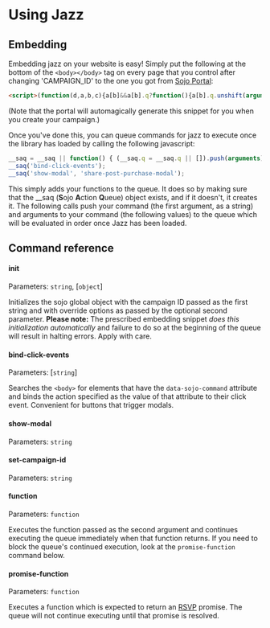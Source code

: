 Using Jazz
=====

## Embedding
Embedding jazz on your website is easy! Simply put the following at the bottom of the `<body></body>` tag on every page that you control after changing 'CAMPAIGN_ID' to the one you got from [Sojo Portal](http://app.sojo.com/):

```html
<script>(function(d,a,b,c){a[b]&&a[b].q?function(){a[b].q.unshift(arguments)}("init",c):(a[b]=function(){(a[b].q=a[b].q||[]).push(arguments)},a[b]("init",c));c=d.createElement("script");d=d.getElementsByTagName("script")[0];c.async=!0;c.src="https://static-dev.sojo.com/jazz/jazz.min.js";d.parentNode.insertBefore(c,d)})(document,window,"__saq","CAMPAIGN_ID");</script>
```

(Note that the portal will automagically generate this snippet for you when you create your campaign.)

Once you've done this, you can queue commands for jazz to execute once the library has loaded by calling the following javascript:

```js
__saq = __saq || function() { (__saq.q = __saq.q || []).push(arguments); };
__saq('bind-click-events');
__saq('show-modal', 'share-post-purchase-modal');
```

This simply adds your functions to the queue. It does so by making sure that the __saq (**S**ojo **A**ction **Q**ueue) object exists, and if it doesn't, it creates it. The following calls push your command (the first argument, as a string) and arguments to your command (the following values) to the queue which will be evaluated in order once Jazz has been loaded.

## Command reference
#### init
Parameters: `string`, [`object`]

Initializes the sojo global object with the campaign ID passed as the first string and with override options as passed by the optional second parameter. **Please note:** The prescribed embedding snippet *does this initialization automatically* and failure to do so at the beginning of the queue will result in halting errors. Apply with care. 

#### bind-click-events
Parameters: [`string`]

Searches the `<body>` for elements that have the `data-sojo-command` attribute and binds the action specified as the value of that attribute to their click event. Convenient for buttons that trigger modals.

#### show-modal
Parameters: `string`

#### set-campaign-id
Parameters: `string`

#### function
Parameters: `function`

Executes the function passed as the second argument and continues executing the queue immediately when that function returns. If you need to block the queue's continued execution, look at the `promise-function` command below.

#### promise-function
Parameters: `function`

Executes a function which is expected to return an [RSVP](https://github.com/tildeio/rsvp.js/) promise. The queue will not continue executing until that promise is resolved.